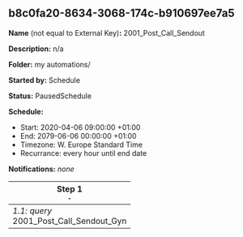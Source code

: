 ## b8c0fa20-8634-3068-174c-b910697ee7a5

**Name** (not equal to External Key)**:** 2001_Post_Call_Sendout

**Description:** n/a

**Folder:** my automations/

**Started by:** Schedule

**Status:** PausedSchedule

**Schedule:**

* Start: 2020-04-06 09:00:00 +01:00
* End: 2079-06-06 00:00:00 +01:00
* Timezone: W. Europe Standard Time
* Recurrance: every hour until end date

**Notifications:** _none_


| Step 1<br>_<small>-</small>_ |
| --- |
| _1.1: query_<br>2001_Post_Call_Sendout_Gyn |
